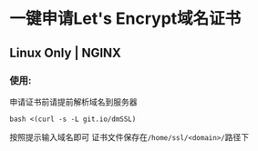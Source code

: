 # 一键申请Let's Encrypt域名证书

## Linux Only | NGINX

### 使用:

申请证书前请提前解析域名到服务器

```
bash <(curl -s -L git.io/dmSSL)
```

按照提示输入域名即可
证书文件保存在`/home/ssl/<domain>/`路径下
